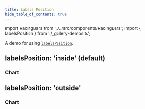 ```yaml
---
title: Labels Position
hide_table_of_contents: true
---
```


import RacingBars from '../../src/components/RacingBars';
import { labelsPosition } from './\_gallery-demos.ts';

A demo for using [`labelsPosition`](../documentation/options.md#labelsposition).

<!--truncate-->

## labelsPosition: 'inside' (default)

### Chart

<div className="gallery">
  <RacingBars
    {...labelsPosition}
    labelsPosition="inside"
  />
</div>

## labelsPosition: 'outside'

### Chart

<div className="gallery">
  <RacingBars
    {...labelsPosition}
/>

</div>
